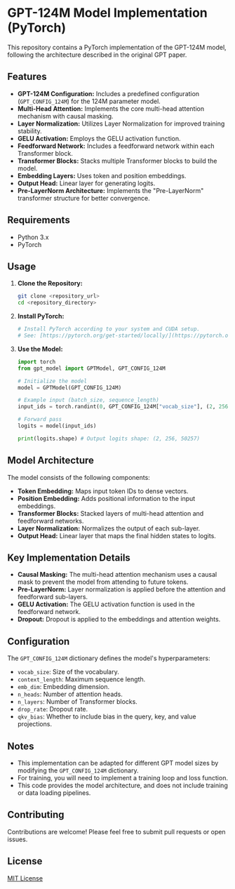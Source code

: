 # GPT-124M Model Implementation (PyTorch)

This repository contains a PyTorch implementation of the GPT-124M model, following the architecture described in the original GPT paper.

## Features

* **GPT-124M Configuration:** Includes a predefined configuration (`GPT_CONFIG_124M`) for the 124M parameter model.
* **Multi-Head Attention:** Implements the core multi-head attention mechanism with causal masking.
* **Layer Normalization:** Utilizes Layer Normalization for improved training stability.
* **GELU Activation:** Employs the GELU activation function.
* **Feedforward Network:** Includes a feedforward network within each Transformer block.
* **Transformer Blocks:** Stacks multiple Transformer blocks to build the model.
* **Embedding Layers:** Uses token and position embeddings.
* **Output Head:** Linear layer for generating logits.
* **Pre-LayerNorm Architecture:** Implements the "Pre-LayerNorm" transformer structure for better convergence.

## Requirements

* Python 3.x
* PyTorch

## Usage

1.  **Clone the Repository:**

    ```bash
    git clone <repository_url>
    cd <repository_directory>
    ```

2.  **Install PyTorch:**

    ```bash
    # Install PyTorch according to your system and CUDA setup.
    # See: [https://pytorch.org/get-started/locally/](https://pytorch.org/get-started/locally/)
    ```

3.  **Use the Model:**

    ```python
    import torch
    from gpt_model import GPTModel, GPT_CONFIG_124M

    # Initialize the model
    model = GPTModel(GPT_CONFIG_124M)

    # Example input (batch_size, sequence_length)
    input_ids = torch.randint(0, GPT_CONFIG_124M["vocab_size"], (2, 256))

    # Forward pass
    logits = model(input_ids)

    print(logits.shape) # Output logits shape: (2, 256, 50257)
    ```

## Model Architecture

The model consists of the following components:

* **Token Embedding:** Maps input token IDs to dense vectors.
* **Position Embedding:** Adds positional information to the input embeddings.
* **Transformer Blocks:** Stacked layers of multi-head attention and feedforward networks.
* **Layer Normalization:** Normalizes the output of each sub-layer.
* **Output Head:** Linear layer that maps the final hidden states to logits.

## Key Implementation Details

* **Causal Masking:** The multi-head attention mechanism uses a causal mask to prevent the model from attending to future tokens.
* **Pre-LayerNorm:** Layer normalization is applied before the attention and feedforward sub-layers.
* **GELU Activation:** The GELU activation function is used in the feedforward network.
* **Dropout:** Dropout is applied to the embeddings and attention weights.

## Configuration

The `GPT_CONFIG_124M` dictionary defines the model's hyperparameters:

* `vocab_size`: Size of the vocabulary.
* `context_length`: Maximum sequence length.
* `emb_dim`: Embedding dimension.
* `n_heads`: Number of attention heads.
* `n_layers`: Number of Transformer blocks.
* `drop_rate`: Dropout rate.
* `qkv_bias`: Whether to include bias in the query, key, and value projections.

## Notes

* This implementation can be adapted for different GPT model sizes by modifying the `GPT_CONFIG_124M` dictionary.
* For training, you will need to implement a training loop and loss function.
* This code provides the model architecture, and does not include training or data loading pipelines.

## Contributing

Contributions are welcome! Please feel free to submit pull requests or open issues.

## License

[MIT License](LICENSE)
